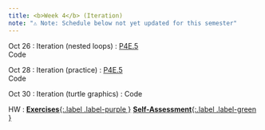 ```yaml
---
title: <b>Week 4</b> (Iteration)
note: "⚠️ Note: Schedule below not yet updated for this semester"
---
```


Oct 26
: Iteration (nested loops)
  : [P4E.5](https://do1.dr-chuck.com/pythonlearn/EN_us/pythonlearn.pdf#page=69.16)
  <br>Code

Oct 28
: Iteration (practice)
  : [P4E.5](https://do1.dr-chuck.com/pythonlearn/EN_us/pythonlearn.pdf#page=69.16)
  <br>Code

Oct 30
: Iteration (turtle graphics)
  : Code

HW
: [**Exercises**{:.label .label-purple }](#) [**Self-Assessment**{:.label .label-green }](#)
